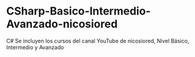 # CSharp-Basico-Intermedio-Avanzado-nicosiored
C# Se incluyen los cursos del canal YouTube de nicosiored, Nivel Básico, Intermedio y Avanzado 
